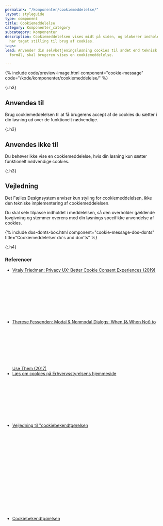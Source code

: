 ```yaml
---
permalink: "/komponenter/cookiemeddelelse/"
layout: styleguide
type: component
title: Cookiemeddelelse
category: Komponenter_category
subcategory: Komponenter
description: Cookiemeddelelsen vises midt på siden, og blokerer indhold indtil man
  har taget stilling til brug af cookies.
tags:
lead: Anvender din selvbetjeningsløsning cookies til andet end teknisk nødvendige
  formål, skal brugeren vises en cookiemeddelelse.

---
```

{% include code/preview-image.html component="cookie-message" code="/kode/komponenter/cookiemeddelelse/" %}

{:.h3}
## Anvendes til

Brug cookiemeddelelsen til at få brugerens accept af de cookies du sætter i din løsning ud over de funktionelt nødvendige.

{:.h3}
## Anvendes ikke til

Du behøver ikke vise en cookiemeddelelse, hvis din løsning kun sætter funktionelt nødvendige cookies.

{:.h3}
## Vejledning

Det Fælles Designsystem anviser kun styling for cookiemeddelelsen, ikke den tekniske implementering af cookiemeddelelsen.

Du skal selv tilpasse indholdet i meddelelsen, så den overholder gældende lovgivning og stemmer overens med din løsnings specifikke anvendelse af cookies.

{% include dos-donts-box.html component="cookie-message-dos-donts" title="Cookiemeddelelser do's and don'ts" %}

{:.h4}
### Referencer
- <a href="https://www.smashingmagazine.com/2019/04/privacy-ux-better-cookie-consent-experiences/" class="icon-link">Vitaly Friedman: Privacy UX: Better Cookie Consent Experiences (2019)<svg class="icon-svg" focusable="false" aria-hidden="true"><use xlink:href="#open-in-new"></use></svg></a>
- <a href="https://www.nngroup.com/articles/modal-nonmodal-dialog/" class="icon-link">Therese Fessenden: Modal & Nonmodal Dialogs: When (& When Not) to Use Them (2017)<svg class="icon-svg" focusable="false" aria-hidden="true"><use xlink:href="#open-in-new"></use></svg></a>
- <a href="https://erhvervsstyrelsen.dk/cookieregler" class="icon-link">Læs om cookies på Erhvervsstyrelsens hjemmeside<svg class="icon-svg" focusable="false" aria-hidden="true"><use xlink:href="#open-in-new"></use></svg></a>
- <a href="https://erhvervsstyrelsen.dk/vejledning-cookiebekendtgoerelse" class="icon-link">Vejledning til "cookiebekendtgørelsen<svg class="icon-svg" focusable="false" aria-hidden="true"><use xlink:href="#open-in-new"></use></svg></a>
- <a href="https://www.retsinformation.dk/forms/r0710.aspx?id=139279" class="icon-link">Cookiebekendtgørelsen<svg class="icon-svg" focusable="false" aria-hidden="true"><use xlink:href="#open-in-new"></use></svg></a>
